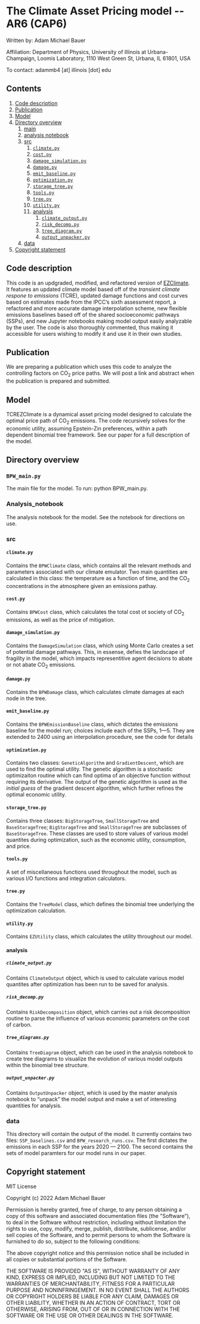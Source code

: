 # The Climate Asset Pricing model -- AR6 (CAP6)

Written by: Adam Michael Bauer

Affiliation: Department of Physics, University of Illinois at Urbana-Champaign, Loomis Laboratory, 1110 West Green St, Urbana, IL 61801, USA

To contact: adammb4 [at] illinois [dot] edu

## Contents
1. [Code description](#codedesc)
2. [Publication](#pubs)
3. [Model](#model)
4. [Directory overview](#directover)
   1. [main](#main)
   2. [analysis notebook](#analnote)
   3. [src](#src)
      1. [`climate.py`](#climate)
      2. [`cost.py`](#cost)
      3. [`damage_simulation.py`](#damsim)
      4. [`damage.py`](#dam)
      5. [`emit_baseline.py`](#emitbase)
      6. [`optimization.py`](#opt)
      7. [`storage_tree.py`](#storetree)
      8. [`tools.py`](#tool)
      9.  [`tree.py`](#tree)
      10. [`utility.py`](#util)
      11. [analysis](#anal)
          1. [`climate_output.py`](#outclimate)
          2. [`risk_decomp.py`](#riskdecomp)
          3. [`tree_diagram.py`](#treediagram)
          4. [`output_unpacker.py`](#outputunpack)
   4. [data](#data)
1. [Copyright statement](#dontgetgot)

## Code description <a name=“codedesc”></a>
This code is an updgraded, modified, and refactored version of [EZClimate](https://github.com/Litterman/EZClimate).  It features an updated climate model based off of the *transient climate respone to emissions* (TCRE), updated damage functions and cost curves based on estimates made from the IPCC’s sixth assessment report, a refactored and more accurate damage interpolation scheme, new flexible emissions baselines based off of the shared socioeconomic pathways (SSPs), and new Jupyter notebooks making model output easily analyzable by the user. The code is also thoroughly commented, thus making it accessible for users wishing to modify it and use it in their own studies.

## Publication <a name=“pubs”></a>
We are preparing a publication which uses this code to analyze the controlling factors on CO<sub>2</sub> price paths. We will post a link and abstract when the publication is prepared and submitted.

## Model <a name=“model”></a>
TCREZClimate is a dynamical asset pricing model designed to calculate the optimal price path of CO<sub>2</sub> emissions. The code recursively solves for the economic utility, assuming Epstein-Zin preferences, within a path dependent binomial tree framework. See our paper for a full description of the model.

## Directory overview <a name=“directover”></a>

### `BPW_main.py` <a name=“main”></a>
The main file for the model. 
To run: python BPW_main.py.

### Analysis_notebook <a name=“analnote”></a>
The analysis notebook for the model. See the notebook for directions on use. 

### src <a name=“src”></a>

#### `climate.py` <a name=“climate”></a>
Contains the `BPWClimate` class, which contains all the relevant methods and parameters associated with our climate emulator. Two main quantities are calculated in this class: the temperature as a function of time, and the CO<sub>2</sub> concentrations in the atmosphere given an emissions pathay.

#### `cost.py` <a name=“cost”></a>
Contains `BPWCost` class, which calculates the total cost ot society of CO<sub>2</sub> emissions, as well as the price of mitigation.

#### `damage_simulation.py` <a name=“damsim”></a>
Contains the `DamageSimulation` class, which using Monte Carlo creates a set of potential damage pathways. This, in essense, defies the landscape of fragility in the model, which impacts representitive agent decisions to abate or not abate CO<sub>2</sub> emissions.

#### `damage.py` <a name=“dam”></a>
Contains the `BPWDamage` class, which calculates climate damages at each node in the tree.

#### `emit_baseline.py` <a name=“emitbase”></a>
Contains the `BPWEmissionBaseline` class, which dictates the emissions baseline for the model run; choices include each of the SSPs, 1—5. They are extended to 2400 using an interpolation procedure, see the code for details

#### `optimization.py` <a name=“opt”></a>
Contains two classes: `GeneticAlgorithm` and `GradientDescent`, which are used to find the optimal utility. The genetic algorithm is a stochastic optimizaiton routine which can find optima of an objective function without requiring its derivative. The output of the genetic algorithm is used as the *initial guess* of the gradient descent algorithm, which further refines the optimal economic utility.

#### `storage_tree.py` <a name=“storetree”></a>
Contains three classes: `BigStorageTree`, `SmallStorageTree` and `BaseStorageTree`; `BigStorageTree` and `SmallStorageTree` are subclasses of `BaseStorageTree`. These classes are used to store values of various model quantites during optimization, such as the economic utility, consumption, and price.

#### `tools.py` <a name=“tool”></a>
A set of miscellaneous functions used throughout the model, such as various I/O functions and integration calculators.

#### `tree.py` <a name=“tree”></a>
Contains the `TreeModel` class, which defines the binomial tree underlying the optimization calculation.

#### `utility.py` <a name=“util”></a>
Contains `EZUtility` class, which calculates the utility throughout our model.

#### analysis <a name=“anal”></a>

##### `climate_output.py` <a name=“outclimate”></a>
Contains `ClimateOutput` object, which is used to calculate various model quantites after optimization has been run to be saved for analysis.

##### `risk_decomp.py` <a name=“riskdecomp”></a>
Contains `RiskDecomposition` object, which carries out a risk decomposition routine to parse the influence of various economic parameters on the cost of carbon.

##### `tree_diagrams.py` <a name=“treediagram”></a>
Contains `TreeDiagram` object, which can be used in the analysis notebook to create tree diagrams to visualize the evolution of various model outputs within the binomial tree structure.

##### `output_unpacker.py` <a name=“outputunpack”></a>
Contains `OutputUnpacker` object, which is used by the master analysis notebook to “unpack” the model output and make a set of interesting quantities for analysis.

### data
This directory will contain the output of the model. It currently contains two files: `SSP_baselines.csv` and `BPW_research_runs.csv`. The first dictates the emissions in each SSP for the years 2020 — 2100. The second contains the sets of model paramters for our model runs in our paper. 

## Copyright statement <a name=“dontgetgot”></a>
MIT License

Copyright (c) 2022 Adam Michael Bauer

Permission is hereby granted, free of charge, to any person obtaining a copy
of this software and associated documentation files (the "Software"), to deal
in the Software without restriction, including without limitation the rights
to use, copy, modify, merge, publish, distribute, sublicense, and/or sell
copies of the Software, and to permit persons to whom the Software is
furnished to do so, subject to the following conditions:

The above copyright notice and this permission notice shall be included in all
copies or substantial portions of the Software.

THE SOFTWARE IS PROVIDED "AS IS", WITHOUT WARRANTY OF ANY KIND, EXPRESS OR
IMPLIED, INCLUDING BUT NOT LIMITED TO THE WARRANTIES OF MERCHANTABILITY,
FITNESS FOR A PARTICULAR PURPOSE AND NONINFRINGEMENT. IN NO EVENT SHALL THE
AUTHORS OR COPYRIGHT HOLDERS BE LIABLE FOR ANY CLAIM, DAMAGES OR OTHER
LIABILITY, WHETHER IN AN ACTION OF CONTRACT, TORT OR OTHERWISE, ARISING FROM,
OUT OF OR IN CONNECTION WITH THE SOFTWARE OR THE USE OR OTHER DEALINGS IN THE
SOFTWARE.


